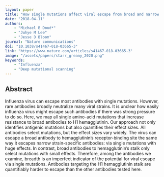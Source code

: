 ```yaml
---
layout: paper
title: "How single mutations affect viral escape from broad and narrow antibodies to H1 influenza hemagglutinin"
date: "2018-04-11"
authors: 
    - "Michael B Doud*"
    - "Juhye M Lee"
    - "Jesse D Bloom"
journal: "Nature communications"
doi: "10.1038/s41467-018-03665-3"
link: "https://www.nature.com/articles/s41467-018-03665-3"
image: "/assets/papers/starr_greany_2020.png"
keywords:
    - "Influenza"
    - "Deep mutational scanning"
---
```


## Abstract

Influenza virus can escape most antibodies with single mutations. However, rare antibodies
broadly neutralize many viral strains. It is unclear how easily influenza virus might escape
such antibodies if there was strong pressure to do so. Here, we map all single amino-acid
mutations that increase resistance to broad antibodies to H1 hemagglutinin. Our approach
not only identifies antigenic mutations but also quantifies their effect sizes. All antibodies
select mutations, but the effect sizes vary widely. The virus can escape a broad antibody to
hemagglutinin’s receptor-binding site the same way it escapes narrow strain-specific
antibodies: via single mutations with huge effects. In contrast, broad antibodies to
hemagglutinin’s stalk only select mutations with small effects. Therefore, among the
antibodies we examine, breadth is an imperfect indicator of the potential for viral escape via
single mutations. Antibodies targeting the H1 hemagglutinin stalk are quantifiably harder to
escape than the other antibodies tested here.
